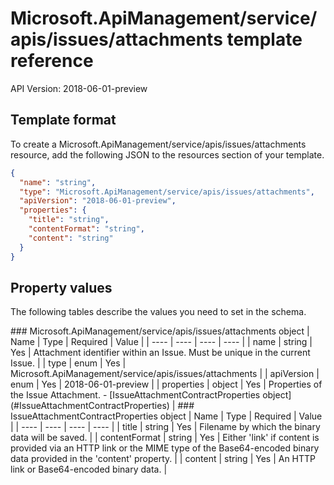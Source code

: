 # Microsoft.ApiManagement/service/apis/issues/attachments template reference
API Version: 2018-06-01-preview
## Template format

To create a Microsoft.ApiManagement/service/apis/issues/attachments resource, add the following JSON to the resources section of your template.

```json
{
  "name": "string",
  "type": "Microsoft.ApiManagement/service/apis/issues/attachments",
  "apiVersion": "2018-06-01-preview",
  "properties": {
    "title": "string",
    "contentFormat": "string",
    "content": "string"
  }
}
```
## Property values

The following tables describe the values you need to set in the schema.

<a id="Microsoft.ApiManagement/service/apis/issues/attachments" />
### Microsoft.ApiManagement/service/apis/issues/attachments object
|  Name | Type | Required | Value |
|  ---- | ---- | ---- | ---- |
|  name | string | Yes | Attachment identifier within an Issue. Must be unique in the current Issue. |
|  type | enum | Yes | Microsoft.ApiManagement/service/apis/issues/attachments |
|  apiVersion | enum | Yes | 2018-06-01-preview |
|  properties | object | Yes | Properties of the Issue Attachment. - [IssueAttachmentContractProperties object](#IssueAttachmentContractProperties) |


<a id="IssueAttachmentContractProperties" />
### IssueAttachmentContractProperties object
|  Name | Type | Required | Value |
|  ---- | ---- | ---- | ---- |
|  title | string | Yes | Filename by which the binary data will be saved. |
|  contentFormat | string | Yes | Either 'link' if content is provided via an HTTP link or the MIME type of the Base64-encoded binary data provided in the 'content' property. |
|  content | string | Yes | An HTTP link or Base64-encoded binary data. |

